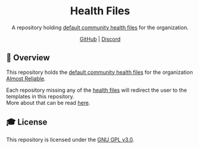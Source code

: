 <div align="center">
<h1>Health Files</h1>

A repository holding [default community health files][health files] for the organization.

[GitHub] | [Discord]

</div>

## **📑 Overview**
This repository holds the [default community health files][health files] for the organization [Almost Reliable][github].

Each repository missing any of the [health files] will redirect the user to the templates in this repository.<br>
More about that can be read [here][docs].


## **🎓 License**
This repository is licensed under the [GNU GPL v3.0][license].


<!-- Links -->
[discord]: https://discord.com/invite/ThFnwZCyYY
[github]: https://github.com/AlmostReliable/
[health files]: https://docs.github.com/en/communities/setting-up-your-project-for-healthy-contributions/creating-a-default-community-health-file#about-default-community-health-files
[docs]: https://docs.github.com/en/free-pro-team@latest/github/building-a-strong-community/creating-a-default-community-health-file
[license]: LICENSE.md
